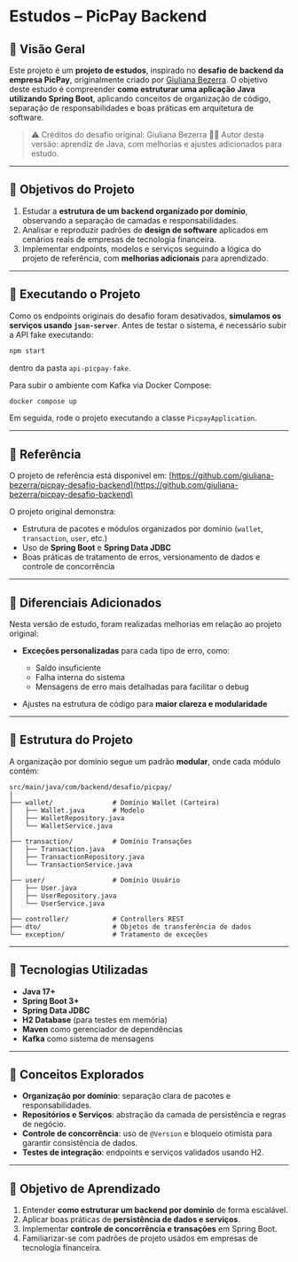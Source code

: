 # Estudos – PicPay Backend

## 🔹 Visão Geral

Este projeto é um **projeto de estudos**, inspirado no **desafio de backend da empresa PicPay**, originalmente criado por [Giuliana Bezerra](https://github.com/giuliana-bezerra/picpay-desafio-backend).
O objetivo deste estudo é compreender **como estruturar uma aplicação Java utilizando Spring Boot**, aplicando conceitos de organização de código, separação de responsabilidades e boas práticas em arquitetura de software.

> ⚠️ Créditos do desafio original: Giuliana Bezerra
> 🧑‍💻 Autor desta versão: aprendiz de Java, com melhorias e ajustes adicionados para estudo.

---

## 🔹 Objetivos do Projeto

1. Estudar a **estrutura de um backend organizado por domínio**, observando a separação de camadas e responsabilidades.
2. Analisar e reproduzir padrões de **design de software** aplicados em cenários reais de empresas de tecnologia financeira.
3. Implementar endpoints, modelos e serviços seguindo a lógica do projeto de referência, com **melhorias adicionais** para aprendizado.

---

## 🔹 Executando o Projeto

Como os endpoints originais do desafio foram desativados, **simulamos os serviços usando `json-server`**.
Antes de testar o sistema, é necessário subir a API fake executando:

```bash
npm start
```

dentro da pasta `api-picpay-fake`.

Para subir o ambiente com Kafka via Docker Compose:

```bash
docker compose up
```

Em seguida, rode o projeto executando a classe `PicpayApplication`.

---

## 🔹 Referência

O projeto de referência está disponível em:
[https://github.com/giuliana-bezerra/picpay-desafio-backend](https://github.com/giuliana-bezerra/picpay-desafio-backend)

O projeto original demonstra:

* Estrutura de pacotes e módulos organizados por domínio (`wallet`, `transaction`, `user`, etc.)
* Uso de **Spring Boot** e **Spring Data JDBC**
* Boas práticas de tratamento de erros, versionamento de dados e controle de concorrência

---

## 🔹 Diferenciais Adicionados

Nesta versão de estudo, foram realizadas melhorias em relação ao projeto original:

* **Exceções personalizadas** para cada tipo de erro, como:

    * Saldo insuficiente
    * Falha interna do sistema
    * Mensagens de erro mais detalhadas para facilitar o debug
* Ajustes na estrutura de código para **maior clareza e modularidade**

---

## 🔹 Estrutura do Projeto

A organização por domínio segue um padrão **modular**, onde cada módulo contém:

```
src/main/java/com/backend/desafio/picpay/
│
├── wallet/               # Domínio Wallet (Carteira)
│   ├── Wallet.java       # Modelo
│   ├── WalletRepository.java
│   └── WalletService.java
│
├── transaction/          # Domínio Transações
│   ├── Transaction.java
│   ├── TransactionRepository.java
│   └── TransactionService.java
│
├── user/                 # Domínio Usuário
│   ├── User.java
│   ├── UserRepository.java
│   └── UserService.java
│
├── controller/           # Controllers REST
├── dto/                  # Objetos de transferência de dados
└── exception/            # Tratamento de exceções
```

---

## 🔹 Tecnologias Utilizadas

* **Java 17+**
* **Spring Boot 3+**
* **Spring Data JDBC**
* **H2 Database** (para testes em memória)
* **Maven** como gerenciador de dependências
* **Kafka** como sistema de mensagens

---

## 🔹 Conceitos Explorados

* **Organização por domínio**: separação clara de pacotes e responsabilidades.
* **Repositórios e Serviços**: abstração da camada de persistência e regras de negócio.
* **Controle de concorrência**: uso de `@Version` e bloqueio otimista para garantir consistência de dados.
* **Testes de integração**: endpoints e serviços validados usando H2.

---

## 🔹 Objetivo de Aprendizado

1. Entender **como estruturar um backend por domínio** de forma escalável.
2. Aplicar boas práticas de **persistência de dados e serviços**.
3. Implementar **controle de concorrência e transações** em Spring Boot.
4. Familiarizar-se com padrões de projeto usados em empresas de tecnologia financeira.


